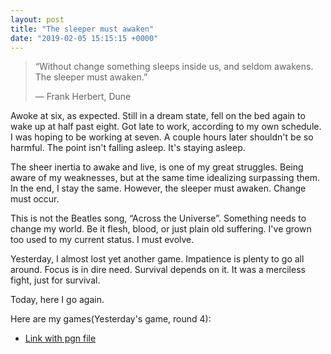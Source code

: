 ```yaml
---
layout: post
title: "The sleeper must awaken"
date: "2019-02-05 15:15:15 +0000"
---
```


> “Without change something sleeps inside us, and seldom awakens. The sleeper
> must awaken.”
>
> ― Frank Herbert, Dune


Awoke at six, as expected. Still in a dream state, fell on the bed again to wake
up at half past eight. Got late to work, according to my own schedule. I was
hoping to be working at seven. A couple hours later shouldn't be so harmful.
The point isn't falling asleep. It's staying asleep.

The sheer inertia to awake and live, is one of my great struggles. Being aware
of my weaknesses, but at the same time idealizing surpassing them. In the end, I
stay the same. However, the sleeper must awaken. Change must occur.

This is not the Beatles song, “Across the Universe”. Something needs to change
my world. Be it flesh, blood, or just plain old suffering. I've grown too used
to my current status. I must evolve.

Yesterday, I almost lost yet another game. Impatience is plenty to go all
around. Focus is in dire need. Survival depends on it. It was a merciless fight,
just for survival.

Today, here I go again.


Here are my games(Yesterday's game, round 4):
- [Link with pgn file](/res/openPort.pgn)
